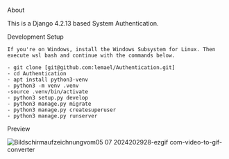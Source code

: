 About

This is a Django 4.2.13 based System Authentication.

Development Setup

    If you're on Windows, install the Windows Subsystem for Linux. Then execute wsl bash and continue with the commands below.
	
    - git clone [git@github.com:lemael/Authentication.git]
    - cd Authentication
    - apt install python3-venv
    - python3 -m venv .venv
    -source .venv/bin/activate
    - python3 setup.py develop
    - python3 manage.py migrate
    - python3 manage.py createsuperuser
    - python3 manage.py runserver

Preview

![Bildschirmaufzeichnungvom05 07 2024202928-ezgif com-video-to-gif-converter](https://github.com/lemael/Authentication/assets/31794366/ddbcc0e7-369c-40df-ab1a-3a4ff289d20b)


